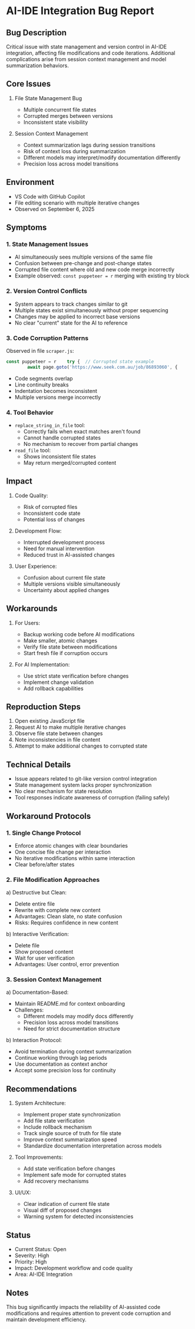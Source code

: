 # AI-IDE Integration Bug Report

## Bug Description
Critical issue with state management and version control in AI-IDE integration, affecting file modifications and code iterations. Additional complications arise from session context management and model summarization behaviors.

## Core Issues
1. File State Management Bug
   - Multiple concurrent file states
   - Corrupted merges between versions
   - Inconsistent state visibility

2. Session Context Management
   - Context summarization lags during session transitions
   - Risk of context loss during summarization
   - Different models may interpret/modify documentation differently
   - Precision loss across model transitions

## Environment
- VS Code with GitHub Copilot
- File editing scenario with multiple iterative changes
- Observed on September 6, 2025

## Symptoms

### 1. State Management Issues
- AI simultaneously sees multiple versions of the same file
- Confusion between pre-change and post-change states
- Corrupted file content where old and new code merge incorrectly
- Example observed: `const puppeteer = r` merging with existing try block

### 2. Version Control Conflicts
- System appears to track changes similar to git
- Multiple states exist simultaneously without proper sequencing
- Changes may be applied to incorrect base versions
- No clear "current" state for the AI to reference

### 3. Code Corruption Patterns
Observed in file `scraper.js`:
```javascript
const puppeteer = r    try {  // Corrupted state example
        await page.goto('https://www.seek.com.au/job/86893060', {
```
- Code segments overlap
- Line continuity breaks
- Indentation becomes inconsistent
- Multiple versions merge incorrectly

### 4. Tool Behavior
- `replace_string_in_file` tool:
  - Correctly fails when exact matches aren't found
  - Cannot handle corrupted states
  - No mechanism to recover from partial changes
- `read_file` tool:
  - Shows inconsistent file states
  - May return merged/corrupted content

## Impact
1. Code Quality:
   - Risk of corrupted files
   - Inconsistent code state
   - Potential loss of changes

2. Development Flow:
   - Interrupted development process
   - Need for manual intervention
   - Reduced trust in AI-assisted changes

3. User Experience:
   - Confusion about current file state
   - Multiple versions visible simultaneously
   - Uncertainty about applied changes

## Workarounds
1. For Users:
   - Backup working code before AI modifications
   - Make smaller, atomic changes
   - Verify file state between modifications
   - Start fresh file if corruption occurs

2. For AI Implementation:
   - Use strict state verification before changes
   - Implement change validation
   - Add rollback capabilities

## Reproduction Steps
1. Open existing JavaScript file
2. Request AI to make multiple iterative changes
3. Observe file state between changes
4. Note inconsistencies in file content
5. Attempt to make additional changes to corrupted state

## Technical Details
- Issue appears related to git-like version control integration
- State management system lacks proper synchronization
- No clear mechanism for state resolution
- Tool responses indicate awareness of corruption (failing safely)

## Workaround Protocols

### 1. Single Change Protocol
- Enforce atomic changes with clear boundaries
- One concise file change per interaction
- No iterative modifications within same interaction
- Clear before/after states

### 2. File Modification Approaches
a) Destructive but Clean:
   - Delete entire file
   - Rewrite with complete new content
   - Advantages: Clean slate, no state confusion
   - Risks: Requires confidence in new content

b) Interactive Verification:
   - Delete file
   - Show proposed content
   - Wait for user verification
   - Advantages: User control, error prevention

### 3. Session Context Management
a) Documentation-Based:
   - Maintain README.md for context onboarding
   - Challenges:
     - Different models may modify docs differently
     - Precision loss across model transitions
     - Need for strict documentation structure

b) Interaction Protocol:
   - Avoid termination during context summarization
   - Continue working through lag periods
   - Use documentation as context anchor
   - Accept some precision loss for continuity

## Recommendations
1. System Architecture:
   - Implement proper state synchronization
   - Add file state verification
   - Include rollback mechanism
   - Track single source of truth for file state
   - Improve context summarization speed
   - Standardize documentation interpretation across models

2. Tool Improvements:
   - Add state verification before changes
   - Implement safe mode for corrupted states
   - Add recovery mechanisms

3. UI/UX:
   - Clear indication of current file state
   - Visual diff of proposed changes
   - Warning system for detected inconsistencies

## Status
- Current Status: Open
- Severity: High
- Priority: High
- Impact: Development workflow and code quality
- Area: AI-IDE Integration

## Notes
This bug significantly impacts the reliability of AI-assisted code modifications and requires attention to prevent code corruption and maintain development efficiency.
